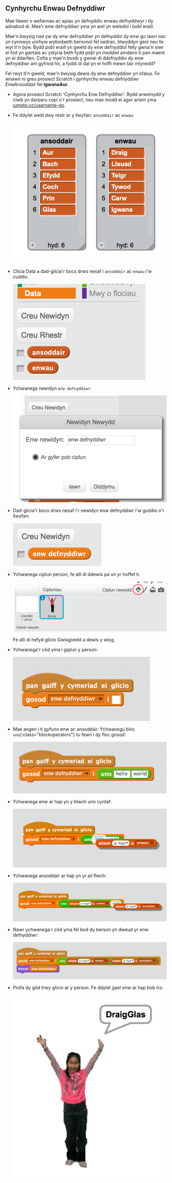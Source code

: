 ## Cynhyrchu Enwau Defnyddiwr

Mae llawer o wefannau ac apiau yn defnyddio enwau defnyddwyr i dy adnabod di. Mae'r enw defnyddiwr yma yn aml yn weledol i bobl eraill.

Mae'n bwysig nad yw dy enw defnyddiwr yn defnyddio dy enw go iawn nac yn cynnwys unrhyw wybodaeth bersonol fel oedran, blwyddyn geni neu lle wyt ti'n byw.  Bydd pobl eraill yn gweld dy enw defnyddiol felly gwna'n siwr ei fod yn gwrtais ac ystyria beth fydd pobl yn meddwl amdano ti pan maent yn ei ddarllen. Cofia y mae'n bosib y gwnei di ddefnyddio dy enw defnyddiwr am gyfnod hir, a fyddi di dal yn ei hoffi mewn tair mlynedd?

Fel rwyt ti'n gweld, mae'n bwysig dewis dy enw defnyddiwr yn ofalus.  Fe wnawn ni greu prosiect Scratch i gynhyrchu enwau defnyddiwr _EnwAnsoddair_ fel __IgwanaAur__.

+ Agora prosiect Scratch 'Cynhyrchu Enw Defnyddiwr'. Bydd arweinydd y clwb yn darparu copi o'r prosiect, neu mae modd ei agor arlein yma <a href="https://scratch.mit.edu/projects/214080011/" target="_blank">jumpto.cc/username-go</a>.

+ Fe ddylet weld dwy restr ar y llwyfan: `ansoddair` ac `enwau`:

	![screenshot](images/usernames-lists.png)

+ Clicia Data a dad-glicia'r bocs drws nesaf i `ansoddair` ac `enwau` i'w cuddio.

	![screenshot](images/usernames-hide.png)
	
+ Ychwanega newidyn `enw defnyddiwr`:

	![screenshot](images/usernames-variable.png)
	
+ Dad-glicia'r bocs drws nesaf i'r newidyn enw defnyddiwr i'w guddio o'r llwyfan:

	![screenshot](images/usernames-hide-variable.png)

+ Ychwanega ciplun person, fe alli di ddewis pa un yr hoffet ti.  

	![screenshot](images/usernames-person.png)
	
	Fe alli di hefyd glicio Gwisgoedd a dewis y wisg. 

+ Ychwanega'r côd yma i giplun y person: 

	![screenshot](images/usernames-clicked.png)
	
+ Mae angen i ti gyfuno enw ac ansoddair. Ychwanegu bloc `uno`{:class="blockoperators"} tu fewn i dy floc gosod:

	![screenshot](images/usernames-join.png)
	
+ Ychwanega enw ar hap yn y blwch uno cyntaf: 

	![screenshot](images/usernames-adjective.png)
	
+ Ychwanega ansoddair ar hap yn yr ail flwch: 

	![screenshot](images/usernames-noun.png)
	
+ Nawr ychwanega'r côd yma fel bod dy berson yn dweud yr enw defnyddiwr:

	![screenshot](images/usernames-say.png)

+ Profa dy gôd trwy glicio ar y person.  Fe ddylet gael enw ar hap bob tro.

	![screenshot](images/usernames-click.png)
